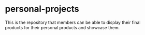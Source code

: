 # personal-projects
This is the repository that members can be able to display their final products for their personal products and showcase them.

